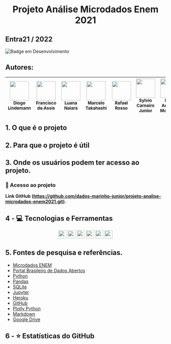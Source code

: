 <h1 align="center">Projeto Análise Microdados Enem 2021</h1>

## Entra21 / 2022

![Badge em Desenvolvimento](http://img.shields.io/static/v1?label=STATUS&message=EM%20DESENVOLVIMENTO&color=GREEN&style=for-the-badge)


## Autores:
<div align="center">

| [<img src="https://avatars.githubusercontent.com/u/104396832?v=4" width=60><br><sub>Diogo Lindemann </sub>](https://github.com/diogoray) | [<img src="https://avatars.githubusercontent.com/u/104402499?s=400&u=968d41c0f8eac46ed7957638e0b71dc64470d517&v=4" width=60><br><sub>Francisco de Assis</sub>](https://github.com/dados-marinho-junior) | [<img src="https://avatars.githubusercontent.com/u/104043545?v=4" width=60><br><sub>Luana Naiara</sub>](https://github.com/LuhNaiara) | [<img src="https://avatars.githubusercontent.com/u/104110666?s=400&u=1aad95f708b7ba870b74252457d138e3464cf188&v=4" width=60><br><sub>Marcelo Takahashi</sub>](https://github.com/MYTakahashi) | [<img src="https://avatars.githubusercontent.com/u/104105033?v=4" width=60><br><sub>Rafael Rosso</sub>](https://github.com/RafaelRosso) | [<img src="https://avatars.githubusercontent.com/u/96093825?v=4" width=60><br><sub>Sylvio Carneiro Junior</sub>](https://github.com/sylviocjr) | [<img src="https://avatars.githubusercontent.com/u/89116697?v=4" width=60><br><sub>Prof. Adriano Machado</sub>](https://github.com/Machado-tec)
| --- | --- | --- | --- | --- | --- | --- |

##
</div>

## 1. O que é o projeto

## 2. Para que o projeto é útil

## 3. Onde os usuários podem ter acesso ao projeto.
   ### 📁 Acesso ao projeto
**Link GitHub (https://github.com/dados-marinho-junior/projeto-analise-microdados-enem2021.git).**
<span align="center">

## 4 - 💻 Tecnologias e Ferramentas
<p align="center">
    <img src="https://img.shields.io/badge/python-3670A0?style=for-the-badge&logo=python&logoColor=ffdd54" height="25"/>
    <img src="https://img.shields.io/badge/sqlite-%2307405e.svg?style=for-the-badge&logo=sqlite&logoColor=white" height="25"/>
    <img src="https://img.shields.io/badge/github-%23121011.svg?style=for-the-badge&logo=github&logoColor=white" height="25"/>
    <img src="https://img.shields.io/badge/jupyter-%23FA0F00.svg?style=for-the-badge&logo=jupyter&logoColor=white" height="25"/>
    <img src="https://img.shields.io/badge/Visual%20Studio%20Code-0078d7.svg?style=for-the-badge&logo=visual-studio-code&logoColor=white" height="25"/>
    <img src="https://img.shields.io/badge/heroku-%23430098.svg?style=for-the-badge&logo=heroku&logoColor=white" height="25"/>

## 5. Fontes de pesquisa e referências.
  - [Microdados ENEM](https://www.gov.br/inep/pt-br/acesso-a-informacao/dados-abertos/microdados/enem)
  - [Portal Brasileiro de Dados Abertos](http://dados.gov.br/)
  - [Python](https://docs.python.org/3/)
  - [Pandas](https://pandas.pydata.org/docs/reference/)
  - [SQLite](https://www.sqlite.org/)
  - [Jupyter](https://jupyter.org/)
  - [Heroku](https://www.heroku.com/)
  - [GitHub](https://github.com/)
  - [Plotly Python](https://plotly.com/python/)
  - [Markdown](https://www.markdownguide.org/)
  - [Google Drive](https://drive.google.com/drive/folders/1eXWQ8HOOUxKgyQCPdjJovsSDCPuKIQSE)
  

## 6 - ⭐ Estatísticas do GitHub
<p align = "centro">
  <img src = "">
  <img src = "">
</p>


